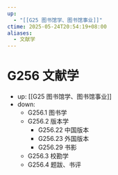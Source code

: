 ```yaml
---
up:
  - "[[G25 图书馆学、图书馆事业]]"
ctime: 2025-05-24T20:54:19+08:00
aliases:
  - 文献学
---
```


# G256 文献学

- up: [[G25 图书馆学、图书馆事业]]
- down:	
	- G256.1 图书学
	- G256.2 版本学
		- G256.22 中国版本
		- G256.23 外国版本
		- G256.29 书影
	- G256.3 校勘学
	- G256.4 题跋、书评
	
